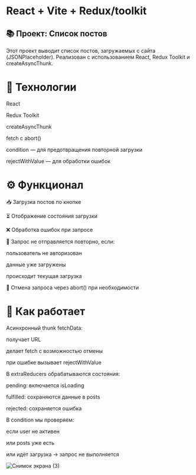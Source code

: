 # React + Vite + Redux/toolkit
## 📚 Проект: Список постов
Этот проект выводит список постов, загружаемых с сайта (JSONPlaceholder).
Реализован с использованием React, Redux Toolkit и createAsyncThunk.

# 🚀 Технологии
React

Redux Toolkit

createAsyncThunk

fetch с abort()

condition — для предотвращения повторной загрузки

rejectWithValue — для обработки ошибок

# ⚙️ Функционал
📥 Загрузка постов по кнопке

⏳ Отображение состояния загрузки

❌ Обработка ошибок при запросе

🚫 Запрос не отправляется повторно, если:

пользователь не авторизован

данные уже загружены

происходит текущая загрузка

🛑 Отмена запроса через abort() при необходимости

# 🧠 Как работает
Асинхронный thunk fetchData:

получает URL

делает fetch с возможностью отмены

при ошибке вызывает rejectWithValue

В extraReducers обрабатываются состояния:

pending: включается isLoading

fulfilled: сохраняются данные в posts

rejected: сохраняется ошибка

В condition мы проверяем:

если user не активен

или posts уже есть

или идёт загрузка
→ запрос не выполняется

![Снимок экрана (3)](https://github.com/user-attachments/assets/0e3b5eb9-56db-401a-8371-9a4b5d15ce2d)
